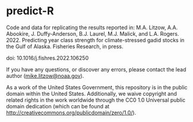 # predict-R

Code and data for replicating the results reported in: M.A. Litzow, A.A. Abookire, J. Duffy-Anderson, B.J. Laurel, M.J. Malick, and L.A. Rogers. 2022. Predicting year class strength for climate-stressed gadid stocks in the Gulf of Alaska. Fisheries Research, in press. 

doi: 10.1016/j.fishres.2022.106250

If you have any questions, or discover any errors, please contact the lead author (mike.litzow@noaa.gov).

As a work of the United States Government, this repository is in the public domain within the United States. Additionally, we waive copyright and related rights in the work worldwide through the CC0 1.0 Universal public domain dedication (which can be found at http://creativecommons.org/publicdomain/zero/1.0/).